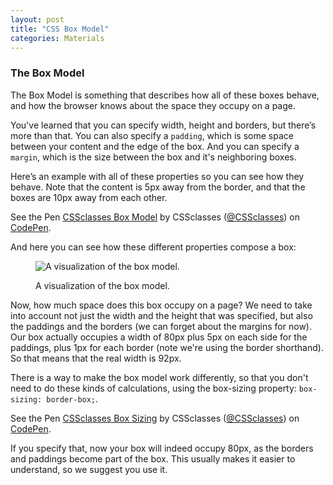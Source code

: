 ```yaml
---
layout: post
title: "CSS Box Model"
categories: Materials
---
```


### The Box Model
The Box Model is something that describes how all of these boxes behave, and how the browser knows about the space they occupy on a page.

You've learned that you can specify width, height and borders, but there’s more than that. You can also specify a `padding`, which is some space between your content and the edge of the box. And you can specify a `margin`, which is the size between the box and it's neighboring boxes.

Here’s an example with all of these properties so you can see how they behave. Note that the content is 5px away from the border, and that the boxes are 10px away from each other.

<p data-height="345" data-theme-id="dark" data-slug-hash="mwJmYO" data-default-tab="result" data-user="CSSclasses"
data-embed-version="2" data-pen-title="CSSclasses Box Model" class="codepen">See the Pen <a href="https://codepen.io/team/CSSclasses/pen/mwJmYO/">CSSclasses Box Model</a> by CSSclasses (<a href="https://codepen.io/CSSclasses">@CSSclasses</a>) on <a href="https://codepen.io">CodePen</a>.</p>
<script async src="https://production-assets.codepen.io/assets/embed/ei.js"></script>

And here you can see how these different properties compose a box:

<figure>
  <img src="{{site.baseurl}}/assets/images/box-model.png" alt="A visualization of the box model.">
  <figcaption>
    <p>A visualization of the box model.</p>
  </figcaption>
</figure>

 Now, how much space does this box occupy on a page? We need to take into account not just the width and the height that was specified, but also the paddings and the borders (we can forget about the margins for now). Our box actually occupies a width of 80px plus 5px on each side for the paddings, plus 1px for each border (note we're using the border shorthand). So that means that the real width is 92px.

 There is a way to make the box model work differently, so that you don't need to do these kinds of calculations, using the box-sizing property: `box-sizing: border-box;`.

 <p data-height="437" data-theme-id="dark" data-slug-hash="RgPpOm" data-default-tab="result" data-user="CSSclasses"
 data-embed-version="2" data-pen-title="CSSclasses Box Sizing" class="codepen">See the Pen <a href="https://codepen.io/team/CSSclasses/pen/RgPpOm/">CSSclasses Box Sizing</a> by CSSclasses (<a href="https://codepen.io/CSSclasses">@CSSclasses</a>) on <a href="https://codepen.io">CodePen</a>.</p>
 <script async src="https://production-assets.codepen.io/assets/embed/ei.js"></script>

 If you specify that, now your box will indeed occupy 80px, as the borders and paddings become part of the box. This usually makes it easier to understand, so we suggest you use it.
